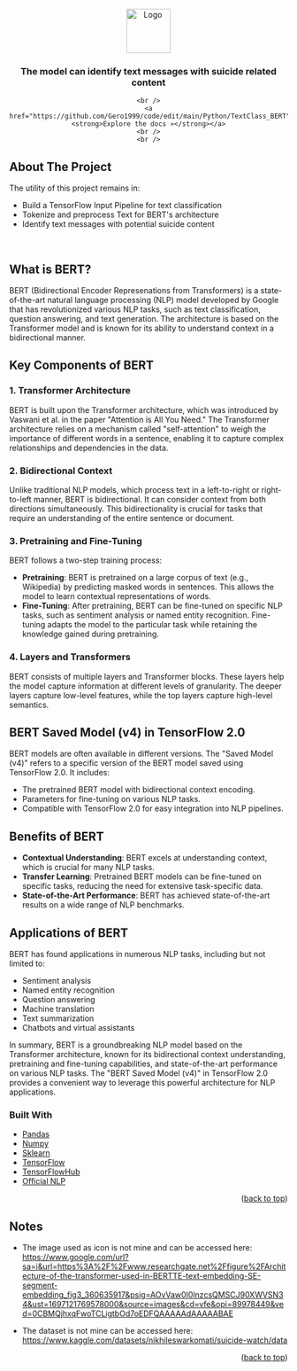 <div id="top"></div>



<!-- PROJECT LOGO -->
<br />
<div align="center">
  <a href="https://github.com/othneildrew/Best-README-Template">
    <img src="icon.png" alt="Logo" width="80" height="80">
  </a>

  <h3 align="center">The model can identify text messages with suicide related content</h3>

  <p align="center">
    
    <br />
    <a href="https://github.com/Gero1999/code/edit/main/Python/TextClass_BERT"><strong>Explore the docs »</strong></a>
    <br />
    <br />
  </p>
</div>




<!-- ABOUT THE PROJECT -->
## About The Project

The utility of this project remains in:

* Build a TensorFlow Input Pipeline for text classification
* Tokenize and preprocess Text for BERT's architecture 
* Identify text messages with potential suicide content

<br/>



## What is BERT? 

BERT (Bidirectional Encoder Represenations from Transformers) is a state-of-the-art natural language processing (NLP) model developed by Google that has revolutionized various NLP tasks, such as text classification, question answering, and text generation. The architecture is based on the Transformer model and is known for its ability to understand context in a bidirectional manner.


## Key Components of BERT
### 1. Transformer Architecture

BERT is built upon the Transformer architecture, which was introduced by Vaswani et al. in the paper "Attention is All You Need." The Transformer architecture relies on a mechanism called "self-attention" to weigh the importance of different words in a sentence, enabling it to capture complex relationships and dependencies in the data.

### 2. Bidirectional Context

Unlike traditional NLP models, which process text in a left-to-right or right-to-left manner, BERT is bidirectional. It can consider context from both directions simultaneously. This bidirectionality is crucial for tasks that require an understanding of the entire sentence or document.

### 3. Pretraining and Fine-Tuning

BERT follows a two-step training process:
- **Pretraining**: BERT is pretrained on a large corpus of text (e.g., Wikipedia) by predicting masked words in sentences. This allows the model to learn contextual representations of words.
- **Fine-Tuning**: After pretraining, BERT can be fine-tuned on specific NLP tasks, such as sentiment analysis or named entity recognition. Fine-tuning adapts the model to the particular task while retaining the knowledge gained during pretraining.

### 4. Layers and Transformers

BERT consists of multiple layers and Transformer blocks. These layers help the model capture information at different levels of granularity. The deeper layers capture low-level features, while the top layers capture high-level semantics.

## BERT Saved Model (v4) in TensorFlow 2.0

BERT models are often available in different versions. The "Saved Model (v4)" refers to a specific version of the BERT model saved using TensorFlow 2.0. It includes:

- The pretrained BERT model with bidirectional context encoding.
- Parameters for fine-tuning on various NLP tasks.
- Compatible with TensorFlow 2.0 for easy integration into NLP pipelines.

## Benefits of BERT

- **Contextual Understanding**: BERT excels at understanding context, which is crucial for many NLP tasks.
- **Transfer Learning**: Pretrained BERT models can be fine-tuned on specific tasks, reducing the need for extensive task-specific data.
- **State-of-the-Art Performance**: BERT has achieved state-of-the-art results on a wide range of NLP benchmarks.

## Applications of BERT

BERT has found applications in numerous NLP tasks, including but not limited to:
- Sentiment analysis
- Named entity recognition
- Question answering
- Machine translation
- Text summarization
- Chatbots and virtual assistants

In summary, BERT is a groundbreaking NLP model based on the Transformer architecture, known for its bidirectional context understanding, pretraining and fine-tuning capabilities, and state-of-the-art performance on various NLP tasks. The "BERT Saved Model (v4)" in TensorFlow 2.0 provides a convenient way to leverage this powerful architecture for NLP applications.



### Built With

* [Pandas]()
* [Numpy]()
* [Sklearn]()
* [TensorFlow]()
* [TensorFlowHub]()
* [Official NLP]()

<p align="right">(<a href="#top">back to top</a>)</p>


<!-- ADDITIONALLY -->
## Notes

- The image used as icon is not mine and can be accessed here: https://www.google.com/url?sa=i&url=https%3A%2F%2Fwww.researchgate.net%2Ffigure%2FArchitecture-of-the-transformer-used-in-BERTTE-text-embedding-SE-segment-embedding_fig3_360635917&psig=AOvVaw0I0lnzcsQMSCJ90XWVSN34&ust=1697121769578000&source=images&cd=vfe&opi=89978449&ved=0CBMQjhxqFwoTCLigtbOd7oEDFQAAAAAdAAAAABAE 

- The dataset is not mine can be accessed here: https://www.kaggle.com/datasets/nikhileswarkomati/suicide-watch/data 

<p align="right">(<a href="#top">back to top</a>)</p>
